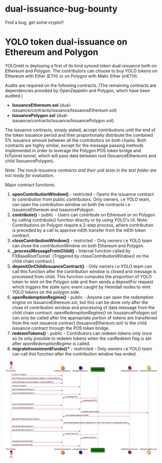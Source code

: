 # dual-issuance-bug-bounty

Find a bug, get some crypto!!

# YOLO token dual-issuance on Ethereum and Polygon

YOLOrekt is deploying a first of its kind synced token dual-issuance both on Ethereum and Polygon. The contributors can choose to buy YOLO tokens on Ethereum with Ether (ETH) or on Polygon with Matic Ether (mETH).

Audits are required on the following contracts. (The remaining contracts are dependencies provided by OpenZeppelin and Polygon, which have been audited.)

- **IssuanceEthereum.sol** (dual-issuance/contracts/issuance/IssuanceEthereum.sol)
- **IssuancePolygon.sol** (dual-issuance/contracts/issuance/IssuancePolygon.sol)

The issuance contracts, simply stated, accept contributions until the end of the token issuance period and then proportionally distribute the combined 5% issuance amount between all the contributors on both chains. Both contracts are highly similar, except for the message passing methods implemented in order to leverage the Polygon POS token bridge and fxTunnel tunnel, which will pass data between root (IssuanceEthereum) and child (IssuancePolygon).

_Note: The mock-issuance contracts and their unit tests in the test folder are not ready for evaluation._

Major contract functions.

1. **openContributionWindow()** - restricted - Opens the issuance contract to contribution from public contributors. Only owners, i.e YOLO team, can open the contribution window on both the contracts i.e IssuanceEthereum and IssauncePolygon.
2. **contribute()** - public - Users can contribute on Ethereum or on Polygon by calling _contribute()_ function directly or by using YOLO's UI. Note: Contributions on Polygon require a 2-step process, where contribution is preceded by a call to approve mEth transfer from the mEth token contract.
3. **closeContributionWindow()** - restricted - Only owners i.e YOLO team can close the contributionWindow on both Ethereum and Polygon.
4. **\_processMessageFromChild()** - Internal function called by FXBaseRootTunnel. (Triggered by _closeContributionWindow()_ on the child chain contract.)
5. **depositOnChildIssuanceContract()** - Only owners i.e YOLO team can call this function after the contribution window is closed and message is processed from child. This function computes the proportion of YOLO token to mint on the Polygon side and then sends a depositFor request which triggers the state sync event caught by Heimdall nodes to mint YOLO tokens on the polygon side.
6. **openRedemptionRegime()** - public - Anyone can open the redemption engine on IssuanceEthereum.sol, but this can be done only after the close of contribution window and processing of data message from the child chain contract. _openRedemptionRegime()_ on IssusancePolygon.sol can only be called after the appropriate portion of tokens are transferred from the root issuance contract (IssuanceEthereum.sol) to the child issuance contract through the POS token bridge.
7. **redeemTokens()** - public - Contributors can redeem tokens only once so its only possible to redeem tokens when the canRedeem flag is set after _openRedemptionRegime_ is called.
8. **migrateInvestmentFunds()\*** - restricted - Only owners i.e YOLO team can call this function after the contribution window has ended.

![image](./uml/issuance-sequence.png)
